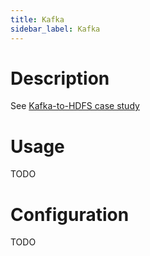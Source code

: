 ```yaml
---
title: Kafka
sidebar_label: Kafka
---
```


# Description

See [Kafka-to-HDFS case study](../case-studies/Kafka-HDFS-Ingestion.md)

# Usage

TODO

# Configuration

TODO
